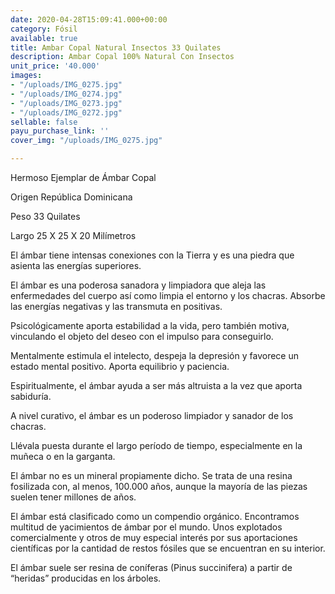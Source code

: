```yaml
---
date: 2020-04-28T15:09:41.000+00:00
category: Fósil
available: true
title: Ambar Copal Natural Insectos 33 Quilates
description: Ambar Copal 100% Natural Con Insectos
unit_price: '40.000'
images:
- "/uploads/IMG_0275.jpg"
- "/uploads/IMG_0274.jpg"
- "/uploads/IMG_0273.jpg"
- "/uploads/IMG_0272.jpg"
sellable: false
payu_purchase_link: ''
cover_img: "/uploads/IMG_0275.jpg"

---
```

Hermoso Ejemplar de Ámbar Copal

Origen República Dominicana

Peso 33 Quilates

Largo 25 X 25 X 20 Milímetros

El ámbar tiene intensas conexiones con la Tierra y es una piedra que asienta las energías superiores.

El ámbar es una poderosa sanadora y limpiadora que aleja las enfermedades del cuerpo así como limpia el entorno y los chacras. Absorbe las energías negativas y las transmuta en positivas.

Psicológicamente aporta estabilidad a la vida, pero también motiva, vinculando el objeto del deseo con el impulso para conseguirlo.

Mentalmente estimula el intelecto, despeja la depresión y favorece un estado mental positivo. Aporta equilibrio y paciencia.

Espiritualmente, el ámbar ayuda a ser más altruista a la vez que aporta sabiduría.

A nivel curativo, el ámbar es un poderoso limpiador y sanador de los chacras.

Llévala puesta durante el largo período de tiempo, especialmente en la muñeca o en la garganta.

El ámbar no es un mineral propiamente dicho. Se trata de una resina fosilizada con, al menos, 100.000 años, aunque la mayoría de las piezas suelen tener millones de años.

El ámbar está clasificado como un compendio orgánico. Encontramos multitud de yacimientos de ámbar por el mundo. Unos explotados comercialmente y otros de muy especial interés por sus aportaciones científicas por la cantidad de restos fósiles que se encuentran en su interior.

El ámbar suele ser resina de coníferas (Pinus succinifera) a partir de “heridas” producidas en los árboles.